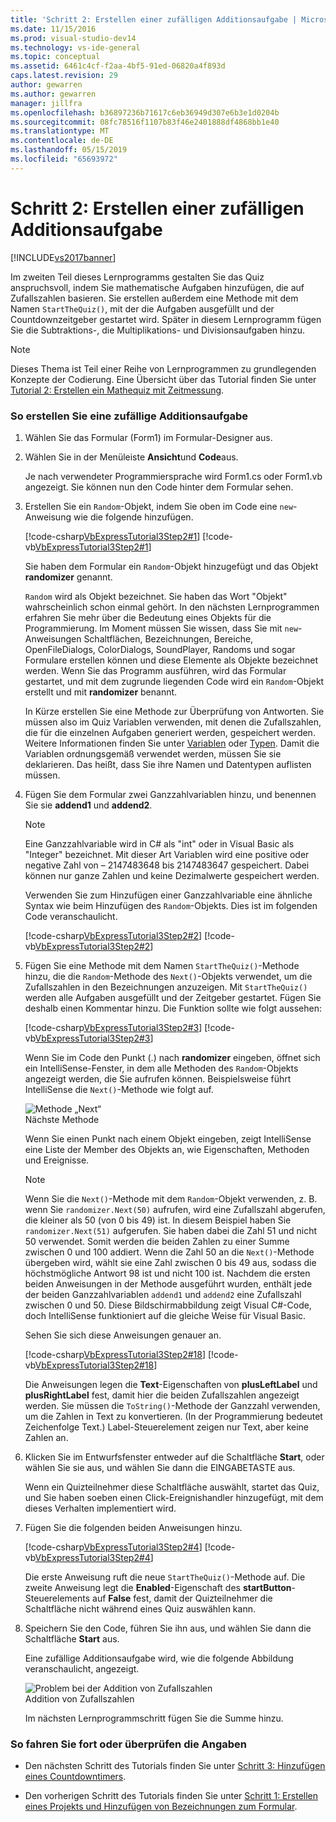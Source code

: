 ```yaml
---
title: 'Schritt 2: Erstellen einer zufälligen Additionsaufgabe | Microsoft-Dokumentation'
ms.date: 11/15/2016
ms.prod: visual-studio-dev14
ms.technology: vs-ide-general
ms.topic: conceptual
ms.assetid: 6461c4cf-f2aa-4bf5-91ed-06820a4f893d
caps.latest.revision: 29
author: gewarren
ms.author: gewarren
manager: jillfra
ms.openlocfilehash: b36897236b71617c6eb36949d307e6b3e1d0204b
ms.sourcegitcommit: 08fc78516f1107b83f46e2401888df4868bb1e40
ms.translationtype: MT
ms.contentlocale: de-DE
ms.lasthandoff: 05/15/2019
ms.locfileid: "65693972"
---
```

# <a name="step-2-create-a-random-addition-problem"></a>Schritt 2: Erstellen einer zufälligen Additionsaufgabe
[!INCLUDE[vs2017banner](../includes/vs2017banner.md)]

Im zweiten Teil dieses Lernprogramms gestalten Sie das Quiz anspruchsvoll, indem Sie mathematische Aufgaben hinzufügen, die auf Zufallszahlen basieren. Sie erstellen außerdem eine Methode mit dem Namen `StartTheQuiz()`, mit der die Aufgaben ausgefüllt und der Countdownzeitgeber gestartet wird. Später in diesem Lernprogramm fügen Sie die Subtraktions-, die Multiplikations- und Divisionsaufgaben hinzu.  
  
> [!NOTE]
> Dieses Thema ist Teil einer Reihe von Lernprogrammen zu grundlegenden Konzepte der Codierung. Eine Übersicht über das Tutorial finden Sie unter [Tutorial 2: Erstellen ein Mathequiz mit Zeitmessung](../ide/tutorial-2-create-a-timed-math-quiz.md).  
  
### <a name="to-create-a-random-addition-problem"></a>So erstellen Sie eine zufällige Additionsaufgabe  
  
1. Wählen Sie das Formular (Form1) im Formular-Designer aus.  
  
2. Wählen Sie in der Menüleiste **Ansicht**und **Code**aus.  
  
     Je nach verwendeter Programmiersprache wird Form1.cs oder Form1.vb angezeigt. Sie können nun den Code hinter dem Formular sehen.  
  
3. Erstellen Sie ein `Random`-Objekt, indem Sie oben im Code eine `new`-Anweisung wie die folgende hinzufügen.  
  
     [!code-csharp[VbExpressTutorial3Step2#1](../snippets/csharp/VS_Snippets_VBCSharp/vbexpresstutorial3step2/cs/form1.cs#1)]
     [!code-vb[VbExpressTutorial3Step2#1](../snippets/visualbasic/VS_Snippets_VBCSharp/vbexpresstutorial3step2/vb/form1.vb#1)]  
  
     Sie haben dem Formular ein `Random`-Objekt hinzugefügt und das Objekt **randomizer** genannt.  
  
     `Random` wird als Objekt bezeichnet. Sie haben das Wort "Objekt" wahrscheinlich schon einmal gehört. In den nächsten Lernprogrammen erfahren Sie mehr über die Bedeutung eines Objekts für die Programmierung. Im Moment müssen Sie wissen, dass Sie mit `new`-Anweisungen Schaltflächen, Bezeichnungen, Bereiche, OpenFileDialogs, ColorDialogs, SoundPlayer, Randoms und sogar Formulare erstellen können und diese Elemente als Objekte bezeichnet werden. Wenn Sie das Programm ausführen, wird das Formular gestartet, und mit dem zugrunde liegenden Code wird ein `Random`-Objekt erstellt und mit **randomizer** benannt.  
  
     In Kürze erstellen Sie eine Methode zur Überprüfung von Antworten. Sie müssen also im Quiz Variablen verwenden, mit denen die Zufallszahlen, die für die einzelnen Aufgaben generiert werden, gespeichert werden. Weitere Informationen finden Sie unter [Variablen](https://msdn.microsoft.com/library/4cfaa06d-4ae3-4307-897b-cf599dc24caa) oder [Typen](https://msdn.microsoft.com/library/f782d7cc-035e-4500-b1b1-36a9881130ad). Damit die Variablen ordnungsgemäß verwendet werden, müssen Sie sie deklarieren. Das heißt, dass Sie ihre Namen und Datentypen auflisten müssen.  
  
4. Fügen Sie dem Formular zwei Ganzzahlvariablen hinzu, und benennen Sie sie **addend1** und **addend2**.  
  
    > [!NOTE]
    > Eine Ganzzahlvariable wird in C# als "int" oder in Visual Basic als "Integer" bezeichnet. Mit dieser Art Variablen wird eine positive oder negative Zahl von – 2147483648 bis 2147483647 gespeichert. Dabei können nur ganze Zahlen und keine Dezimalwerte gespeichert werden.  
  
     Verwenden Sie zum Hinzufügen einer Ganzzahlvariable eine ähnliche Syntax wie beim Hinzufügen des `Random`-Objekts. Dies ist im folgenden Code veranschaulicht.  
  
     [!code-csharp[VbExpressTutorial3Step2#2](../snippets/csharp/VS_Snippets_VBCSharp/vbexpresstutorial3step2/cs/form1.cs#2)]
     [!code-vb[VbExpressTutorial3Step2#2](../snippets/visualbasic/VS_Snippets_VBCSharp/vbexpresstutorial3step2/vb/form1.vb#2)]  
  
5. Fügen Sie eine Methode mit dem Namen `StartTheQuiz()`-Methode hinzu, die die `Random`-Methode des `Next()`-Objekts verwendet, um die Zufallszahlen in den Bezeichnungen anzuzeigen. Mit `StartTheQuiz()` werden alle Aufgaben ausgefüllt und der Zeitgeber gestartet. Fügen Sie deshalb einen Kommentar hinzu. Die Funktion sollte wie folgt aussehen:  
  
     [!code-csharp[VbExpressTutorial3Step2#3](../snippets/csharp/VS_Snippets_VBCSharp/vbexpresstutorial3step2/cs/form1.cs#3)]
     [!code-vb[VbExpressTutorial3Step2#3](../snippets/visualbasic/VS_Snippets_VBCSharp/vbexpresstutorial3step2/vb/form1.vb#3)]  
  
     Wenn Sie im Code den Punkt (.) nach **randomizer** eingeben, öffnet sich ein IntelliSense-Fenster, in dem alle Methoden des `Random`-Objekts angezeigt werden, die Sie aufrufen können. Beispielsweise führt IntelliSense die `Next()`-Methode wie folgt auf.  
  
     ![Methode „Next“](../ide/media/express-randomwhite.png "Express_RandomWhite")  
Nächste Methode  
  
     Wenn Sie einen Punkt nach einem Objekt eingeben, zeigt IntelliSense eine Liste der Member des Objekts an, wie Eigenschaften, Methoden und Ereignisse.  
  
    > [!NOTE]
    > Wenn Sie die `Next()`-Methode mit dem `Random`-Objekt verwenden, z. B. wenn Sie `randomizer.Next(50)` aufrufen, wird eine Zufallszahl abgerufen, die kleiner als 50 (von 0 bis 49) ist. In diesem Beispiel haben Sie `randomizer.Next(51)` aufgerufen. Sie haben dabei die Zahl 51 und nicht 50 verwendet. Somit werden die beiden Zahlen zu einer Summe zwischen 0 und 100 addiert. Wenn die Zahl 50 an die `Next()`-Methode übergeben wird, wählt sie eine Zahl zwischen 0 bis 49 aus, sodass die höchstmögliche Antwort 98 ist und nicht 100 ist. Nachdem die ersten beiden Anweisungen in der Methode ausgeführt wurden, enthält jede der beiden Ganzzahlvariablen `addend1` und `addend2` eine Zufallszahl zwischen 0 und 50. Diese Bildschirmabbildung zeigt Visual C#-Code, doch IntelliSense funktioniert auf die gleiche Weise für Visual Basic.  
  
     Sehen Sie sich diese Anweisungen genauer an.  
  
     [!code-csharp[VbExpressTutorial3Step2#18](../snippets/csharp/VS_Snippets_VBCSharp/vbexpresstutorial3step2/cs/form1.cs#18)]
     [!code-vb[VbExpressTutorial3Step2#18](../snippets/visualbasic/VS_Snippets_VBCSharp/vbexpresstutorial3step2/vb/form1.vb#18)]  
  
     Die Anweisungen legen die **Text**-Eigenschaften von **plusLeftLabel** und **plusRightLabel** fest, damit hier die beiden Zufallszahlen angezeigt werden. Sie müssen die `ToString()`-Methode der Ganzzahl verwenden, um die Zahlen in Text zu konvertieren. (In der Programmierung bedeutet Zeichenfolge Text.) Label-Steuerelement zeigen nur Text, aber keine Zahlen an.  
  
6. Klicken Sie im Entwurfsfenster entweder auf die Schaltfläche **Start**, oder wählen Sie sie aus, und wählen Sie dann die EINGABETASTE aus.  
  
     Wenn ein Quizteilnehmer diese Schaltfläche auswählt, startet das Quiz, und Sie haben soeben einen Click-Ereignishandler hinzugefügt, mit dem dieses Verhalten implementiert wird.  
  
7. Fügen Sie die folgenden beiden Anweisungen hinzu.  
  
     [!code-csharp[VbExpressTutorial3Step2#4](../snippets/csharp/VS_Snippets_VBCSharp/vbexpresstutorial3step2/cs/form1.cs#4)]
     [!code-vb[VbExpressTutorial3Step2#4](../snippets/visualbasic/VS_Snippets_VBCSharp/vbexpresstutorial3step2/vb/form1.vb#4)]  
  
     Die erste Anweisung ruft die neue `StartTheQuiz()`-Methode auf. Die zweite Anweisung legt die **Enabled**-Eigenschaft des **startButton**-Steuerelements auf **False** fest, damit der Quizteilnehmer die Schaltfläche nicht während eines Quiz auswählen kann.  
  
8. Speichern Sie den Code, führen Sie ihn aus, und wählen Sie dann die Schaltfläche **Start** aus.  
  
     Eine zufällige Additionsaufgabe wird, wie die folgende Abbildung veranschaulicht, angezeigt.  
  
     ![Problem bei der Addition von Zufallszahlen](../ide/media/express-additionproblem.png "Express_AdditionProblem")  
Addition von Zufallszahlen  
  
     Im nächsten Lernprogrammschritt fügen Sie die Summe hinzu.  
  
### <a name="to-continue-or-review"></a>So fahren Sie fort oder überprüfen die Angaben  
  
- Den nächsten Schritt des Tutorials finden Sie unter [Schritt 3: Hinzufügen eines Countdowntimers](../ide/step-3-add-a-countdown-timer.md).  
  
- Den vorherigen Schritt des Tutorials finden Sie unter [Schritt 1: Erstellen eines Projekts und Hinzufügen von Bezeichnungen zum Formular](../ide/step-1-create-a-project-and-add-labels-to-your-form.md).
